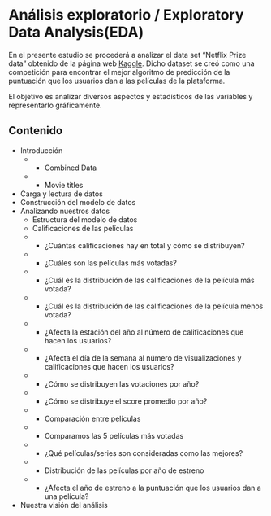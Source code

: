 # Análisis exploratorio /  Exploratory Data Analysis(EDA)

En el presente estudio se procederá a analizar el data set “Netflix Prize data” obtenido de la página web [Kaggle](https://www.kaggle.com/netflix-inc/netflix-prize-data). Dicho dataset se creó como una competición para encontrar el mejor algoritmo de predicción de la puntuación que los usuarios dan a las películas de la plataforma.

El objetivo es analizar diversos aspectos y estadísticos de las variables y representarlo gráficamente.

## Contenido

* Introducción
  * * Combined Data
  * * Movie titles
* Carga y lectura de datos
* Construcción del modelo de datos
* Analizando nuestros datos
  * Estructura del modelo de datos
  * Calificaciones de las películas
  * * ¿Cuántas calificaciones hay en total y cómo se distribuyen?
  * * ¿Cuáles son las películas más votadas?
  * * ¿Cuál es la distribución de las calificaciones de la película más votada?
  * * ¿Cuál es la distribución de las calificaciones de la película menos votada?
  * * ¿Afecta la estación del año al número de calificaciones que hacen los usuarios?
  * * ¿Afecta el día de la semana al número de visualizaciones y calificaciones que hacen los usuarios?
  * * ¿Cómo se distribuyen las votaciones por año?
  * * ¿Cómo se distribuye el score promedio por año?
  * * Comparación entre películas
  * * Comparamos las 5 películas más votadas
  * * ¿Qué películas/series son consideradas como las mejores?
  * * Distribución de las películas por año de estreno
  * * ¿Afecta el año de estreno a la puntuación que los usuarios dan a una película?
* Nuestra visión del análisis

